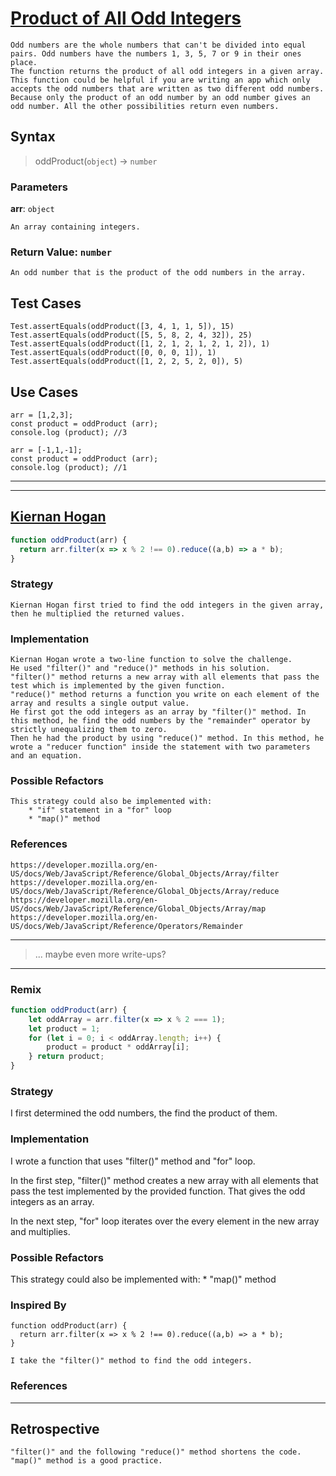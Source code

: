 # [Product of All Odd Integers](https://edabit.com/challenge/4LnwAC3kgTctc7r3k)

```
Odd numbers are the whole numbers that can't be divided into equal pairs. Odd numbers have the numbers 1, 3, 5, 7 or 9 in their ones place.
The function returns the product of all odd integers in a given array.
This function could be helpful if you are writing an app which only accepts the odd numbers that are written as two different odd numbers. Because only the product of an odd number by an odd number gives an odd number. All the other possibilities return even numbers. 
```

## Syntax

> oddProduct(`object`) -> `number`

### Parameters

**arr**: `object`

```
An array containing integers.
```

### Return Value: `number`

```
An odd number that is the product of the odd numbers in the array.
```

## Test Cases

```
Test.assertEquals(oddProduct([3, 4, 1, 1, 5]), 15)
Test.assertEquals(oddProduct([5, 5, 8, 2, 4, 32]), 25)
Test.assertEquals(oddProduct([1, 2, 1, 2, 1, 2, 1, 2]), 1)
Test.assertEquals(oddProduct([0, 0, 0, 1]), 1)
Test.assertEquals(oddProduct([1, 2, 2, 5, 2, 0]), 5)
```

## Use Cases

```
arr = [1,2,3];
const product = oddProduct (arr);
console.log (product); //3

arr = [-1,1,-1];
const product = oddProduct (arr);
console.log (product); //1
```

---

---

<!-- copy this section for every solution you study -->

## [Kiernan Hogan](https://edabit.com/user/zCnpzvxedwjvfGL87)

```js
function oddProduct(arr) {
  return arr.filter(x => x % 2 !== 0).reduce((a,b) => a * b);
}
```

### Strategy

```
Kiernan Hogan first tried to find the odd integers in the given array, then he multiplied the returned values.
```

### Implementation

```
Kiernan Hogan wrote a two-line function to solve the challenge. 
He used "filter()" and "reduce()" methods in his solution. 
"filter()" method returns a new array with all elements that pass the test which is implemented by the given function.
"reduce()" method returns a function you write on each element of the array and results a single output value.
He first got the odd integers as an array by "filter()" method. In this method, he find the odd numbers by the "remainder" operator by strictly unequalizing them to zero. 
Then he had the product by using "reduce()" method. In this method, he wrote a "reducer function" inside the statement with two parameters and an equation.  
```

### Possible Refactors

```
This strategy could also be implemented with:
    * "if" statement in a "for" loop
    * "map()" method
```

### References

```
https://developer.mozilla.org/en-US/docs/Web/JavaScript/Reference/Global_Objects/Array/filter
https://developer.mozilla.org/en-US/docs/Web/JavaScript/Reference/Global_Objects/Array/reduce
https://developer.mozilla.org/en-US/docs/Web/JavaScript/Reference/Global_Objects/Array/map
https://developer.mozilla.org/en-US/docs/Web/JavaScript/Reference/Operators/Remainder
```

---

> ... maybe even more write-ups?

---

### Remix

```js
function oddProduct(arr) {
	let oddArray = arr.filter(x => x % 2 === 1);
	let product = 1;
	for (let i = 0; i < oddArray.length; i++) {
		product = product * oddArray[i];
	} return product;
}
```

### Strategy
I first determined the odd numbers, the find the product of them.

### Implementation
I wrote a function that uses "filter()" method and "for" loop. 

In the first step, "filter()" method creates a new array with all elements that pass the test implemented by the provided function. That gives the odd integers as an array.

In the next step, "for" loop iterates over the every element in the new array and multiplies. 

### Possible Refactors
This strategy could also be implemented with:
    * "map()" method

### Inspired By

```
function oddProduct(arr) {
  return arr.filter(x => x % 2 !== 0).reduce((a,b) => a * b);
}

I take the "filter()" method to find the odd integers.
```

### References

---

## Retrospective

```
"filter()" and the following "reduce()" method shortens the code.
"map()" method is a good practice.
```